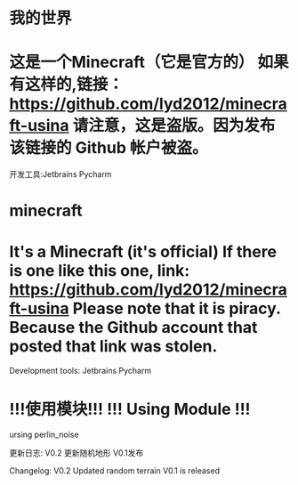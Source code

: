# 我的世界
# 这是一个Minecraft（它是官方的） 如果有这样的,链接： https://github.com/lyd2012/minecraft-usina 请注意，这是盗版。因为发布该链接的 Github 帐户被盗。
开发工具:Jetbrains Pycharm 

# minecraft
# It's a Minecraft (it's official) If there is one like this one, link: https://github.com/lyd2012/minecraft-usina Please note that it is piracy. Because the Github account that posted that link was stolen.
Development tools: Jetbrains Pycharm
# !!!使用模块!!!   !!! Using Module !!!
ursing   perlin_noise

更新日志:
V0.2 更新随机地形
V0.1发布

Changelog:
V0.2 Updated random terrain
V0.1 is released
